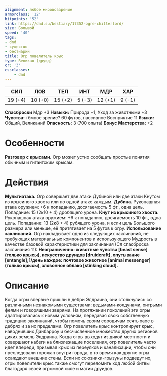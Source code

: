 ```yaml
---
alignment: любое мировоззрение
armorclass: '12'
hitpoints: '52'
link: https://dnd.su/bestiary/17352-ogre-chitterlord/
size: Большой
speed: '40'
tags:
- dnd
- существо
- бестиарий
title: Огр повелитель крыс
type: Великан (друид)
cr: '3'
cssclasses:
    - dnd
---
```



| СИЛ | ЛОВ | ТЕЛ | ИНТ | МДР | ХАР |
|---|---|---|---|---|---|
| 19 (+4) | 10 (+0) | 15 (+2) | 5 (-3) | 12 (+1) | 9 (-1) |
**Спасброски** Мдр +3
**Навыки:** Природа +1, Уход за животными +3
**Чувства:** тёмное зрение? 60 футов, пассивное Восприятие 11
**Языки:** Общий, Великаний
**Опасность:** 3 (700 опыта)
**Бонус Мастерства:** +2


# Особенности
**Разговор с крысами.** Огр может устно сообщать простые понятия обычным и гигантским крысам.


# Действия
**Мультиатака.** Огр совершает две атаки Дубиной или две атаки Кнутом из крысиного хвоста или по одной атаке каждым.
**Дубина.** Рукопашная атака оружием: +6 к попаданию, досягаемость 5 фт., одна цель. Попадание: 15 (2к10 + 4) дробящего урона.
**Кнут из крысиного хвоста.** Рукопашная атака оружием: +6 к попаданию, досягаемость 10 фт., одна цель. Попадание: 13 (2к8 + 4) рубящего урона, и если цель Большого размера или меньше, её притягивает на 5 футов к огру.
**Использование заклинаний.** Огр накладывает одно из следующих заклинаний, не требующих материальных компонентов и использующего Мудрость в качестве базовой характеристики для заклинания (Сл спасброска заклинания 11):
**Неограниченно: животные чувства [beast sense] (только крысы), искусство друидов [druidcraft], опутывание [entangle];1/день каждое: почтовое животное [animal messenger] (только крысы), зловонное облако [stinking cloud].** 


# Описание
Когда огры впервые пришли в дебри Элдраина, они столкнулись со различными незнакомыми существами: ведьмами-колдунами, хитрыми феями и говорящими зверями. На протяжении поколений эти огры адаптировались к новым условиям, передавая свою собственную традицию заклинаний, чтобы помочь своим сородичам сеять хаос в дебрях и за их пределами.  Огр повелитель крыс контролирует крыс, наводнивших Данбарроу и бесчисленное множество других регионов диких земель Элдраина. Когда огры выходят из дикой местности и совершают набеги на близлежащие поселения, огр повелитель часто идет впереди, призывая крыс из переулков и канализации, чтобы они преследовали горожан внутри города, в то время как другие огры осаждают внешние стены. Если их союзники-грызуны подведут их, огры повелители крыс также смогут переломить ход любой битвы благодаря своей огромной силе и магии друидов.